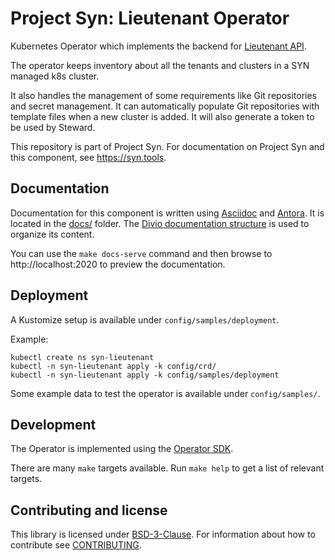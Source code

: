 # Project Syn: Lieutenant Operator

Kubernetes Operator which implements the backend for [Lieutenant API](https://github.com/projectsyn/lieutenant-api).

The operator keeps inventory about all the tenants and clusters in a SYN managed k8s cluster.

It also handles the management of some requirements like Git repositories and secret management.
It can automatically populate Git repositories with template files when a new cluster is added.
It will also generate a token to be used by Steward.

This repository is part of Project Syn.
For documentation on Project Syn and this component, see https://syn.tools.

## Documentation

Documentation for this component is written using [Asciidoc][asciidoc] and [Antora][antora].
It is located in the [docs/](docs) folder.
The [Divio documentation structure](https://documentation.divio.com/) is used to organize its content.

You can use the `make docs-serve` command and then browse to http://localhost:2020 to preview the documentation.

## Deployment

A Kustomize setup is available under `config/samples/deployment`.

Example:

```
kubectl create ns syn-lieutenant
kubectl -n syn-lieutenant apply -k config/crd/
kubectl -n syn-lieutenant apply -k config/samples/deployment
```

Some example data to test the operator is available under `config/samples/`.

## Development

The Operator is implemented using the [Operator SDK](https://github.com/operator-framework/operator-sdk).

There are many `make` targets available.
Run `make help` to get a list of relevant targets.

## Contributing and license

This library is licensed under [BSD-3-Clause](LICENSE).
For information about how to contribute see [CONTRIBUTING](CONTRIBUTING.md).

[commodore]: https://docs.syn.tools/commodore/index.html
[asciidoc]: https://asciidoctor.org/
[antora]: https://antora.org/

